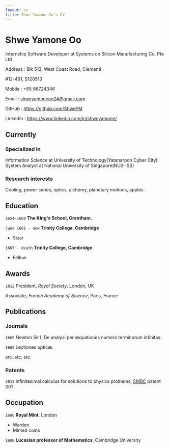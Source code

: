 ```yaml
---
layout: cv
title: Shwe Yamone Oo's CV
---
```

# Shwe Yamone Oo

Internship Software Developer at Systems on Silicon Manufacturing Co. Pte Ltd

<div id = "basic_info">
Address : Blk 513, West Coast Road, Clementi

#12-491, S120513

Mobile : +65 96724346

Email : shweyamoneoo24@gmail.com

GitHub : <a href="https://github.com/ShweYM">https://github.com/ShweYM</a>

LinkedIn : <a href="https://www.linkedin.com/in/shweyamone/">https://www.linkedin.com/in/shweyamone/</a>
</div>

## Currently



### Specialized in

Information Science at University of Technology(Yatanarpon Cyber City)
System Analyst at National University of Singapore(NUS-ISS)


### Research interests

Cooling, power series, optics, alchemy, planetary motions, apples.


## Education

`1654-1660`
__The King's School, Grantham.__

`June 1661 - now`
__Trinity College, Cambridge__

- Sizar

`1667 - death`
__Trinity College, Cambridge__

- Fellow



## Awards

`2012`
President, *Royal Society*, London, UK

Associate, *French Academy of Science*, Paris, France



## Publications

<!-- A list is also available [online](http://scholar.google.co.uk/citations?user=LTOTl0YAAAAJ) -->

### Journals

`1669`
Newton Sir I, De analysi per æquationes numero terminorum infinitas. 

`1669`
Lectiones opticæ.

etc. etc. etc.

### Patents

`2012`
Infinitesimal calculus for solutions to physics problems, [SMBC](http://www.techdirt.com/articles/20121011/09312820678/if-patents-had-been-around-time-newton.shtml) patent 001


## Occupation

`1600`
__Royal Mint__, London

- Warden
- Minted coins

`1600`
__Lucasian professor of Mathematics__, Cambridge University



<!-- ### Footer

Last updated: May 2013 -->


